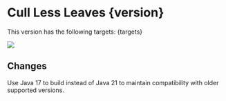 # Cull Less Leaves {version}

This version has the following targets:
{targets}

[![](https://short.isxander.dev/bisect-img)](https://short.isxander.dev/bisect)

## Changes

Use Java 17 to build instead of Java 21 to maintain compatibility with older supported versions.
